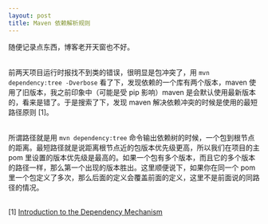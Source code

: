 ```yaml
---
layout: post
title: Maven 依赖解析规则
---
```

随便记录点东西，博客老开天窗也不好。<br />​

前两天项目运行时报找不到类的错误，很明显是包冲突了，用 `mvn dependency:tree -Dverbose` 看了下，发现依赖的一个库有两个版本，maven 使用了旧版本，我之前印象中（可能是受 pip 影响）maven 是会默认使用最新版本的，看来是错了。于是搜索了下，发现 maven 解决依赖冲突的时候是使用的最短路径原则 [1]。<br />​

所谓路径就是用 `mvn dependency:tree` 命令输出依赖树的时候，一个包到根节点的距离。最短路径就是说距离根节点近的包版本优先级更高，所以我们在项目的主 pom 里设置的版本优先级是最高的。如果一个包有多个版本，而且它的多个版本的路径一样，那么第一个出现的版本胜出。这里顺便说下，如果你在同一个 pom 里一个包定义了多次，那么后面的定义会覆盖前面的定义，这里不是前面说的同路径的情况。<br />​

[1] [Introduction to the Dependency Mechanism](https://maven.apache.org/guides/introduction/introduction-to-dependency-mechanism.html)

